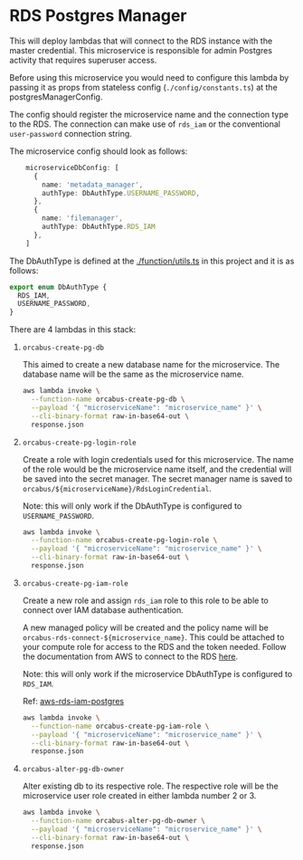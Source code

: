 # RDS Postgres Manager

This will deploy lambdas that will connect to the RDS instance with the master credential. This microservice is
responsible for admin Postgres activity that requires superuser access.

Before using this microservice you would need to configure this lambda by passing it as props from stateless config
(`./config/constants.ts`) at the postgresManagerConfig.

The config should register the microservice name and the connection type to the RDS. The connection can
make use of `rds_iam` or the conventional `user-password` connection string.

The microservice config should look as follows:

```ts
    microserviceDbConfig: [
      {
        name: 'metadata_manager',
        authType: DbAuthType.USERNAME_PASSWORD,
      },
      { 
        name: 'filemanager', 
        authType: DbAuthType.RDS_IAM 
      },
    ]
```

The DbAuthType is defined at the [./function/utils.ts](./function/utils.ts) in this project and it is as follows:

```ts
export enum DbAuthType {
  RDS_IAM,
  USERNAME_PASSWORD,
}
```

There are 4 lambdas in this stack:

1. `orcabus-create-pg-db`

    This aimed to create a new database name for the microservice. The database name will be the same as the
    microservice name.

    ```sh
    aws lambda invoke \
      --function-name orcabus-create-pg-db \
      --payload '{ "microserviceName": "microservice_name" }' \
      --cli-binary-format raw-in-base64-out \
      response.json
    ```

2. `orcabus-create-pg-login-role`

    Create a role with login credentials used for this microservice.
    The name of the role would be the microservice name itself, and the credential will be saved into the secret
    manager. The secret manager name is saved to `orcabus/${microserviceName}/RdsLoginCredential`.

    Note: this will only work if the DbAuthType is configured to `USERNAME_PASSWORD`.

    ```sh
    aws lambda invoke \
      --function-name orcabus-create-pg-login-role \
      --payload '{ "microserviceName": "microservice_name" }' \
      --cli-binary-format raw-in-base64-out \
      response.json
    ```

3. `orcabus-create-pg-iam-role`

    Create a new role and assign `rds_iam` role to this role to be able to connect over IAM database authentication.

    A new managed policy will be created and the policy name
    will be `orcabus-rds-connect-${microservice_name}`. This could be attached to your compute role for access to the RDS and the token needed. Follow the documentation from AWS to connect to the RDS [here](https://docs.aws.amazon.com/AmazonRDS/latest/UserGuide/UsingWithRDS.IAMDBAuth.Connecting.html).

    Note: this will only work if the microservice DbAuthType is configured to `RDS_IAM`.

    Ref:
    [aws-rds-iam-postgres](https://docs.aws.amazon.com/AmazonRDS/latest/UserGuide/UsingWithRDS.IAMDBAuth.DBAccounts.html#UsingWithRDS.IAMDBAuth.DBAccounts.PostgreSQL)

    ```sh
    aws lambda invoke \
      --function-name orcabus-create-pg-iam-role \
      --payload '{ "microserviceName": "microservice_name" }' \
      --cli-binary-format raw-in-base64-out \
      response.json
    ```

4. `orcabus-alter-pg-db-owner`

    Alter existing db to its respective role. The respective role will be the microservice user role created in either
    lambda number 2 or 3.

    ```sh
    aws lambda invoke \
      --function-name orcabus-alter-pg-db-owner \
      --payload '{ "microserviceName": "microservice_name" }' \
      --cli-binary-format raw-in-base64-out \
      response.json
    ```
